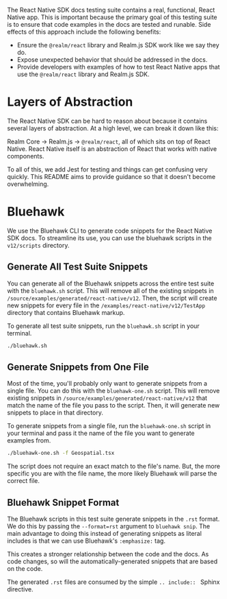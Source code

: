 The React Native SDK docs testing suite contains a real, functional, React
Native app. This is important because the primary goal of this testing suite
is to ensure that code examples in the docs are tested and runable. Side effects
of this approach include the following benefits:

- Ensure the `@realm/react` library and Realm.js SDK work like we say they do.
- Expose unexpected behavior that should be addressed in the docs.
- Provide developers with examples of how to test React Native apps that use
  the `@realm/react` library and Realm.js SDK.

# Layers of Abstraction

The React Native SDK can be hard to reason about because it contains several
layers of abstraction. At a high level, we can break it down like this:

Realm Core -> Realm.js -> `@realm/react`, all of which sits on top of React
Native. React Native itself is an abstraction of React that works with native
components.

To all of this, we add Jest for testing and things can get confusing very
quickly. This README aims to provide guidance so that it doesn't become
overwhelming.

# Bluehawk

We use the Bluehawk CLI to generate code snippets for the React Native SDK docs.
To streamline its use, you can use the bluehawk scripts in the `v12/scripts`
directory.

## Generate All Test Suite Snippets

You can generate all of the Bluehawk snippets across the entire test suite with
the `bluehawk.sh` script. This will remove all of the existing snippets in
`/source/examples/generated/react-native/v12`. Then, the script will create new
snippets for every file in the `/examples/react-native/v12/TestApp` directory
that contains Bluehawk markup.

To generate all test suite snippets, run the `bluehawk.sh` script in your
terminal.

```sh
./bluehawk.sh
```

## Generate Snippets from One File

Most of the time, you'll probably only want to generate snippets from a single
file. You can do this with the `bluehawk-one.sh` script. This will remove
existing snippets in `/source/examples/generated/react-native/v12` that match
the name of the file you pass to the script. Then, it will generate new
snippets to place in that directory.

To generate snippets from a single file, run the `bluehawk-one.sh` script in
your terminal and pass it the name of the file you want to generate examples
from.

```sh
./bluehawk-one.sh -f Geospatial.tsx
```

The script does not require an exact match to the file's name. But, the more
specific you are with the file name, the more likely Bluehawk will parse the
correct file.

## Bluehawk Snippet Format

The Bluehawk scripts in this test suite generate snippets in the `.rst` format.
We do this by passing the `--format=rst` argument to `bluehawk snip`. The main
advantage to doing this instead of generating snippets as literal includes
is that we can use Bluehawk's `:emphasize:` tag.

This creates a stronger relationship between the code and the docs. As code
changes, so will the automatically-generated snippets that are based on the code.

The generated `.rst` files are consumed by the simple `.. include:: ` Sphinx
directive.
